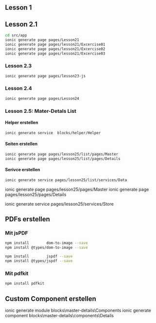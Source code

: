 #

## Lesson 1

## Lesson 2.1

```sh
cd src/app
ionic generate page pages/Lesson21
ionic generate page pages/lesson21/Excercise01
ionic generate page pages/lesson21/Excercise02
ionic generate page pages/lesson21/Excercise03
```

### Lesson 2.3

```sh
ionic generate page pages/lesson23-js
```

### Lesson 2.4

```sh
ionic generate page pages/Lesson24
```

### Lesson 2.5: Mater-Detals List

#### Helper erstellen

```sh
ionic generate service  blocks/helper/Helper
```

#### Seiten erstellen

```sh
ionic generate page pages/lesson25/list/pages/Master
ionic generate page pages/lesson25/list/pages/Details
```

#### Serivce erstellen

```sh
ionic generate service pages/lesson25/list/services/Data
```

ionic generate page pages/lesson25/pages/Master
ionic generate page pages/lesson25/pages/Details

ionic generate service pages/lesson25/services/Store

## PDFs erstellen


### Mit jsPDF

```sh
npm install        dom-to-image --save
npm install @types/dom-to-image --save
```

```sh
npm install        jspdf --save
npm install @types/jspdf --save
```

### Mit pdfkit

```sh
npm install pdfkit
```

## Custom Component erstellen

ionic generate module    blocks\master-details\Components
ionic generate component blocks\master-details\components\Details
